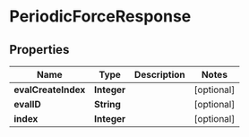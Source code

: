 

# PeriodicForceResponse


## Properties

Name | Type | Description | Notes
------------ | ------------- | ------------- | -------------
**evalCreateIndex** | **Integer** |  |  [optional]
**evalID** | **String** |  |  [optional]
**index** | **Integer** |  |  [optional]



